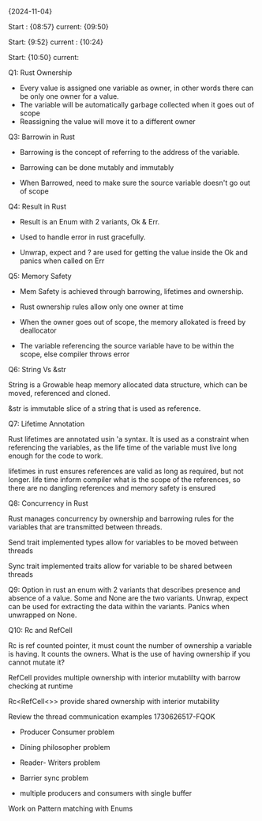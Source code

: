 {2024-11-04}

Start : {08:57} current: {09:50}

Start: {9:52} current : {10:24}

Start: {10:50} current:

Q1: Rust Ownership

- Every value is assigned one variable as owner,
  in other words there can be only one owner for a
  value.
- The variable will be automatically garbage
  collected when it goes out of scope
- Reassigning the value will move it to a
  different owner

Q3: Barrowin in Rust

- Barrowing is the concept of referring to the
  address of the variable.

- Barrowing can be done mutably and immutably

- When Barrowed, need to make sure the source
  variable doesn't go out of scope

Q4: Result in Rust

- Result is an Enum with 2 variants, Ok & Err.

- Used to handle error in rust gracefully.

- Unwrap, expect and ? are used for getting the
  value inside the Ok and panics when called on
  Err

Q5: Memory Safety

- Mem Safety is achieved through barrowing,
  lifetimes and ownership.

- Rust ownership rules allow only one owner at
  time

- When the owner goes out of scope, the memory
  allokated is freed by deallocator

- The variable referencing the source variable
  have to be within the scope, else compiler
  throws error

Q6: String Vs &str

String is a Growable heap memory allocated data
structure, which can be moved, referenced and
cloned.

&str is immutable slice of a string that is used
as reference.

Q7: Lifetime Annotation

Rust lifetimes are annotated usin 'a syntax. It is
used as a constraint when referencing the
variables, as the life time of the variable must
live long enough for the code to work.

lifetimes in rust ensures references are valid as
long as required, but not longer. life time inform
compiler what is the scope of the references, so
there are no dangling references and memory safety
is ensured

Q8: Concurrency in Rust

Rust manages concurrency by ownership and
barrowing rules for the variables that are
transmitted between threads.

Send trait implemented types allow for variables
to be moved between threads

Sync trait implemented traits allow for variable
to be shared between threads

Q9: Option in rust an enum with 2 variants that
describes presence and absence of a value. Some
and None are the two variants. Unwrap, expect can
be used for extracting the data within the
variants. Panics when unwrapped on None.

Q10: Rc and RefCell

Rc is ref counted pointer, it must count the
number of ownership a variable is having. It
counts the owners. What is the use of having
ownership if you cannot mutate it?

RefCell provides multiple ownership with interior
mutablilty with barrow checking at runtime

Rc<RefCell<>> provide shared ownership with
interior mutability

Review the thread communication examples
1730626517-FQOK

- Producer Consumer problem

- Dining philosopher problem

- Reader- Writers problem

- Barrier sync problem

- multiple producers and consumers with single
  buffer

Work on Pattern matching with Enums
